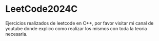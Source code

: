 # LeetCode2024C
Ejercicios realizados de leetcode en C++, por favor visitar mi canal de youtube donde explico como realizar los mismos con toda la teoria necesaria.
